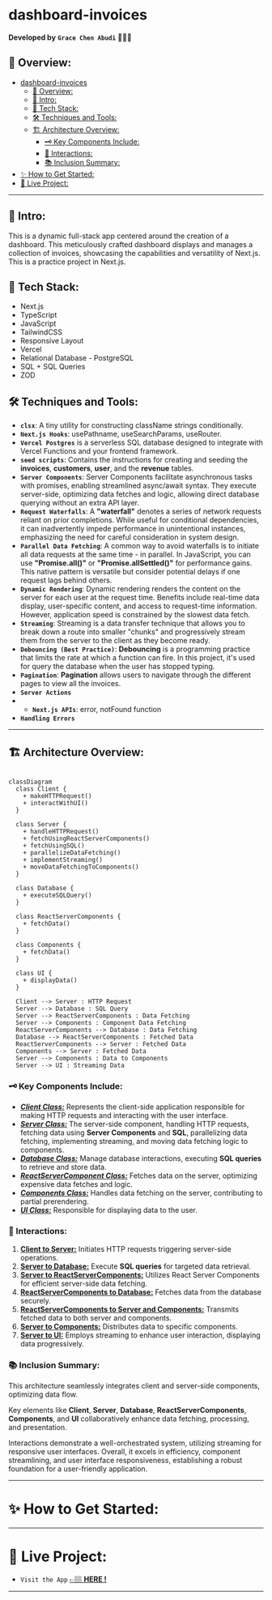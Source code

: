 # dashboard-invoices

**Developed by** **`Grace Chen Abudi`** 👩🏽‍💻

## 📣 Overview:

- [dashboard-invoices](#dashboard-invoices)
  - [📣 Overview:](#-overview)
  - [🔎 Intro:](#-intro)
  - [🧰 Tech Stack:](#-tech-stack)
  - [🛠️ Techniques and Tools:](#️-techniques-and-tools)
  - [🏗️ Architecture Overview:](#️-architecture-overview)
    - [🗝️ Key Components Include:](#️-key-components-include)
    - [🔄 Interactions:](#-interactions)
    - [📚 Inclusion Summary:](#-inclusion-summary)
- [✨ How to Get Started:](#-how-to-get-started)
- [🚀 Live Project:](#-live-project)

---

## 🔎 Intro:

This is a dynamic full-stack app centered around the creation of a dashboard. This meticulously crafted dashboard displays and manages a collection of invoices, showcasing the capabilities and versatility of Next.js. This is a practice project in Next.js.

## 🧰 Tech Stack:

- Next.js
- TypeScript
- JavaScript
- TailwindCSS
- Responsive Layout
- Vercel
- Relational Database - PostgreSQL
- SQL + SQL Queries
- ZOD

## 🛠️ Techniques and Tools:

- **`clsx`**: A tiny utility for constructing className strings conditionally.
- **`Next.js Hooks`**: usePathname, useSearchParams, useRouter.
- **`Vercel Postgres`** is a serverless SQL database designed to integrate with Vercel Functions and your frontend framework.
- **`seed scripts`**: Contains the instructions for creating and seeding the **invoices**, **customers**, **user**, and the **revenue** tables.
- **`Server Components`**: Server Components facilitate asynchronous tasks with promises, enabling streamlined async/await syntax. They execute server-side, optimizing data fetches and logic, allowing direct database querying without an extra API layer.
- **`Request Waterfalls`**: A **"waterfall"** denotes a series of network requests reliant on prior completions. While useful for conditional dependencies, it can inadvertently impede performance in unintentional instances, emphasizing the need for careful consideration in system design.
- **`Parallel Data Fetching`**: A common way to avoid waterfalls is to initiate all data requests at the same time - in parallel. In JavaScript, you can use **"Promise.all()"** or **"Promise.allSettled()"** for performance gains. This native pattern is versatile but consider potential delays if one request lags behind others.
- **`Dynamic Rendering`**: Dynamic rendering renders the content on the server for each user at the request time. Benefits include real-time data display, user-specific content, and access to request-time information. However, application speed is constrained by the slowest data fetch.
- **`Streaming`**: Streaming is a data transfer technique that allows you to break down a route into smaller "chunks" and progressively stream them from the server to the client as they become ready.
- **`Debouncing (Best Practice)`**: **Debouncing** is a programming practice that limits the rate at which a function can fire. In this project, it's used for query the database when the user has stopped typing.
- **`Pagination`**: **Pagination** allows users to navigate through the different pages to view all the invoices.
- **`Server Actions`**
- - **`Next.js APIs`**: error, notFound function
- **`Handling Errors`**

---

## 🏗️ Architecture Overview:

```mermaid

classDiagram
  class Client {
    + makeHTTPRequest()
    + interactWithUI()
  }

  class Server {
    + handleHTTPRequest()
    + fetchUsingReactServerComponents()
    + fetchUsingSQL()
    + parallelizeDataFetching()
    + implementStreaming()
    + moveDataFetchingToComponents()
  }

  class Database {
    + executeSQLQuery()
  }

  class ReactServerComponents {
    + fetchData()
  }

  class Components {
    + fetchData()
  }

  class UI {
    + displayData()
  }

  Client --> Server : HTTP Request
  Server --> Database : SQL Query
  Server --> ReactServerComponents : Data Fetching
  Server --> Components : Component Data Fetching
  ReactServerComponents --> Database : Data Fetching
  Database --> ReactServerComponents : Fetched Data
  ReactServerComponents --> Server : Fetched Data
  Components --> Server : Fetched Data
  Server --> Components : Data to Components
  Server --> UI : Streaming Data

```

### 🗝️ Key Components Include:

- **_<ins>Client Class:</ins>_** Represents the client-side application responsible for making HTTP requests and interacting with the user interface.
- **_<ins>Server Class:</ins>_** The server-side component, handling HTTP requests, fetching data using **Server Components** and **SQL**, parallelizing data fetching, implementing streaming, and moving data fetching logic to components.
- **_<ins>Database Class:</ins>_** Manage database interactions, executing **SQL queries** to retrieve and store data.
- **_<ins>ReactServerComponent Class:</ins>_** Fetches data on the server, optimizing expensive data fetches and logic.
- **_<ins>Components Class:</ins>_** Handles data fetching on the server, contributing to partial prerendering.
- **_<ins>UI Class:</ins>_** Responsible for displaying data to the user.

### 🔄 Interactions:

1. **<ins>Client to Server:</ins>** Initiates HTTP requests triggering server-side operations.
2. **<ins>Server to Database:</ins>** Execute **SQL queries** for targeted data retrieval.
3. **<ins>Server to ReactServerComponents:</ins>** Utilizes React Server Components for efficient server-side data fetching.
4. **<ins>ReactServerComponents to Database:</ins>** Fetches data from the database securely.
5. **<ins>ReactServerComponents to Server and Components:</ins>** Transmits fetched data to both server and components.
6. **<ins>Server to Components:</ins>** Distributes data to specific components.
7. **<ins>Server to UI:</ins>** Employs streaming to enhance user interaction, displaying data progressively.

### 📚 Inclusion Summary:

This architecture seamlessly integrates client and server-side components, optimizing data flow.

Key elements like **Client**, **Server**, **Database**, **ReactServerComponents**, **Components**, and **UI** collaboratively enhance data fetching, processing, and presentation.

Interactions demonstrate a well-orchestrated system, utilizing streaming for responsive user interfaces. Overall, it excels in efficiency, component streamlining, and user interface responsiveness, establishing a robust foundation for a user-friendly application.

---

# ✨ How to Get Started:

---

# 🚀 Live Project:

- `Visit the App` [&#128073;&#127997; **HERE !**](https://dashboard-invoices-zeta.vercel.app/)

---
